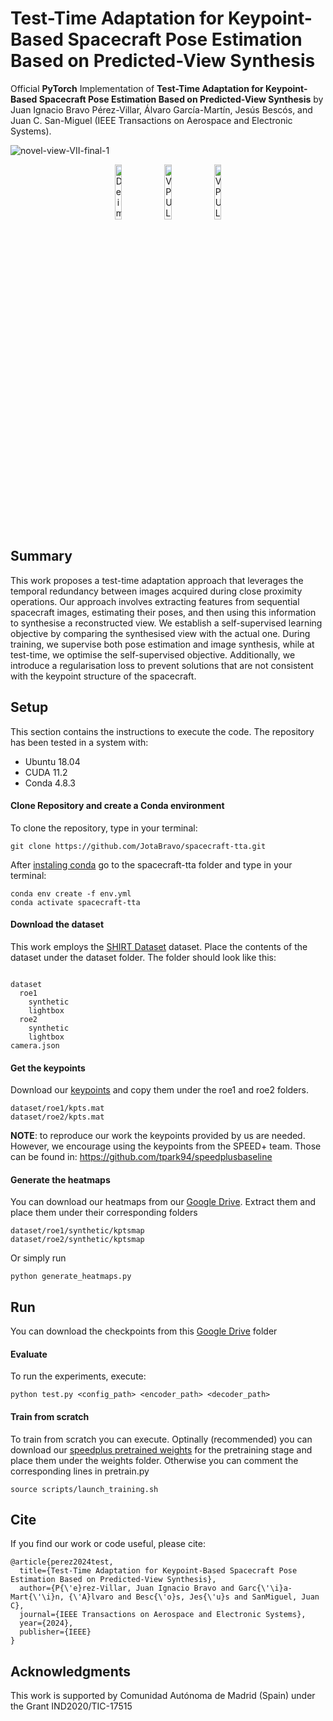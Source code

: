 # Test-Time Adaptation for Keypoint-Based Spacecraft Pose Estimation Based on Predicted-View Synthesis

Official **PyTorch** Implementation of **Test-Time Adaptation for Keypoint-Based Spacecraft Pose Estimation Based on Predicted-View Synthesis** by Juan Ignacio Bravo Pérez-Villar, Álvaro García-Martín, Jesús Bescós, and Juan C. San-Miguel  (IEEE Transactions on Aerospace and Electronic Systems).

![novel-view-VII-final-1](https://github.com/user-attachments/assets/6e77d2ac-aab9-4dbb-b1e9-722aa8ebcbee)



<p align="center">
    <img src="https://user-images.githubusercontent.com/22771127/185179617-e77acf05-2f93-45dc-9d2d-a9d771e48d0b.png" alt="Deimos Space Logo" style="width:15%"/>
    <img src="https://user-images.githubusercontent.com/22771127/185183738-692554f7-548b-4192-a50f-9dd2af2d4b9d.png"  alt="VPU Lab Logo" style="width:15%"/>
    <img src="https://user-images.githubusercontent.com/22771127/189942036-58e17f72-a385-4955-be07-f347e109eaba.png"  alt="VPU Lab Logo" style="width:15%"/>
</p>


## Summary
This work proposes a test-time adaptation approach that leverages the temporal redundancy between images acquired during close proximity operations. Our approach involves extracting features from sequential spacecraft images, estimating their poses, and then using this information to synthesise a reconstructed view. We establish a self-supervised learning objective by comparing the synthesised view with the actual one. During training, we supervise both pose estimation and image synthesis, while at test-time, we optimise the self-supervised objective. Additionally, we introduce a regularisation loss to prevent solutions that are not consistent with the keypoint structure of the spacecraft. 

## Setup

This section contains the instructions to execute the code. The repository has been tested in a system with:
- Ubuntu 18.04
- CUDA 11.2
- Conda 4.8.3

#### Clone Repository and create a Conda environment
To clone the repository, type in your terminal:

```
git clone https://github.com/JotaBravo/spacecraft-tta.git
```

After [instaling conda](https://conda.io/projects/conda/en/latest/user-guide/install/index.html) go to the spacecraft-tta folder and type in your terminal:

``` 
conda env create -f env.yml
conda activate spacecraft-tta
```

#### Download the dataset

This work employs the [SHIRT Dataset](https://purl.stanford.edu/zq716br5462) dataset. Place the contents of the dataset under the dataset folder. The folder should look like this:
```

dataset
  roe1
    synthetic
    lightbox
  roe2
    synthetic
    lightbox
camera.json
``` 
#### Get the keypoints

Download our [keypoints](https://drive.google.com/file/d/1-dxstIkkA7MC76s9DRMMjvqCm-FucdY9/view?usp=drive_link) and copy them under the roe1 and roe2 folders.

```
dataset/roe1/kpts.mat
dataset/roe2/kpts.mat
``` 
**NOTE**: to reproduce our work the keypoints provided by us are needed. However, we encourage using the keypoints from the SPEED+ team. Those can be found in: https://github.com/tpark94/speedplusbaseline

#### Generate the heatmaps

You can download our heatmaps from our [Google Drive](https://drive.google.com/drive/folders/1Eq1ZXh78J1tFQUkAsTX3Wkxn4qFx-ACJ?usp=drive_link). Extract them and place them under their corresponding folders
```
dataset/roe1/synthetic/kptsmap
dataset/roe2/synthetic/kptsmap
```
Or simply run
```
python generate_heatmaps.py
```

## Run

You can download the checkpoints from this [Google Drive](https://drive.google.com/drive/folders/1FZgy8EjC6ghT4Ja1pqbb919ESuPEVHgi?usp=sharing) folder

#### Evaluate

To run the experiments, execute:

 ```
 python test.py <config_path> <encoder_path> <decoder_path>
 ```

 #### Train from scratch

To train from scratch you can execute. Optinally (recommended) you can download our [speedplus pretrained weights](https://drive.google.com/drive/folders/1Vfvf4DqvRFZhHjjcn4tKLd9PC1-alWhg?usp=drive_link) for the pretraining stage and place them under the weights folder. Otherwise you can comment the corresponding lines in pretrain.py

 ```
source scripts/launch_training.sh
 ```




## Cite

If you find our work or code useful, please cite:
```
@article{perez2024test,
  title={Test-Time Adaptation for Keypoint-Based Spacecraft Pose Estimation Based on Predicted-View Synthesis},
  author={P{\'e}rez-Villar, Juan Ignacio Bravo and Garc{\'\i}a-Mart{\'\i}n, {\'A}lvaro and Besc{\'o}s, Jes{\'u}s and SanMiguel, Juan C},
  journal={IEEE Transactions on Aerospace and Electronic Systems},
  year={2024},
  publisher={IEEE}
}
```


## Acknowledgments
This work is supported by Comunidad Autónoma de Madrid (Spain) under the Grant IND2020/TIC-17515
